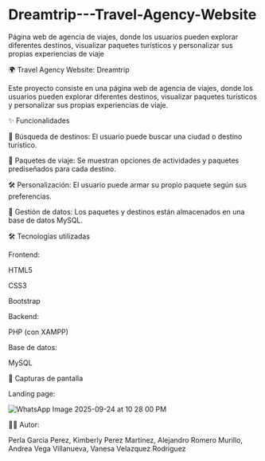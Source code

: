 # Dreamtrip---Travel-Agency-Website
Página web de agencia de viajes, donde los usuarios pueden explorar diferentes destinos, visualizar paquetes turísticos y personalizar sus propias experiencias de viaje

🌍 Travel Agency Website: Dreamtrip

Este proyecto consiste en una página web de agencia de viajes, donde los usuarios pueden explorar diferentes destinos, visualizar paquetes turísticos y personalizar sus propias experiencias de viaje.

✨ Funcionalidades

🔎 Búsqueda de destinos: El usuario puede buscar una ciudad o destino turístico.

🎒 Paquetes de viaje: Se muestran opciones de actividades y paquetes prediseñados para cada destino.

🛠️ Personalización: El usuario puede armar su propio paquete según sus preferencias.

💾 Gestión de datos: Los paquetes y destinos están almacenados en una base de datos MySQL.

🛠️ Tecnologías utilizadas

Frontend:

HTML5

CSS3

Bootstrap

Backend:

PHP (con XAMPP)

Base de datos:

MySQL

📸 Capturas de pantalla

Landing page:

![WhatsApp Image 2025-09-24 at 10 28 00 PM](https://github.com/user-attachments/assets/566a517e-4d21-4c5a-b0ef-1af9720b19dd)

👩‍💻 Autor:

Perla Garcia Perez, Kimberly Perez Martinez, Alejandro Romero Murillo, Andrea Vega Villanueva, Vanesa Velazquez Rodriguez
